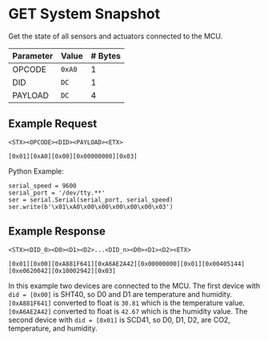 # GET System Snapshot

Get the state of all sensors and actuators connected to the MCU.

| Parameter | Value | # Bytes |
|-----------|-------|-------|
| OPCODE | `0xA0` | 1 |
| DID | `DC` | 1 |
| PAYLOAD | `DC` | 4 |

## Example Request

```
<STX><OPCODE><DID><PAYLOAD><ETX>
```

```
[0x01][0xA0][0x00][0x00000000][0x03]
```

Python Example:

```
serial_speed = 9600
serial_port = '/dev/tty.**'
ser = serial.Serial(serial_port, serial_speed)
ser.write(b'\x01\xA0\x00\x00\x00\x00\x00\x03')
```

## Example Response

```
<STX><DID_0><D0><D1><D2>...<DID_n><D0><D1><D2><ETX>
```

```
[0x01][0x00][0xA881F641][0xA6AE2A42][0x00000000][0x01][0x00405144][0xe0620042][0x10002942][0x03]
```

In this example two devices are connected to the MCU. The first device with `did = [0x00]` is SHT40, so D0 and D1 are temperature and humidity. `[0xA881F641]` converted to float is `30.81` which is the temperature value. `[0xA6AE2A42]` converted to float is `42.67` which is the humidity value. The second device with `did = [0x01]` is SCD41, so D0, D1, D2, are CO2, temperature, and humidity.